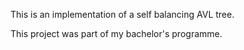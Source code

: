 This is an implementation of a self balancing AVL tree.

This project was part of my bachelor's programme.
